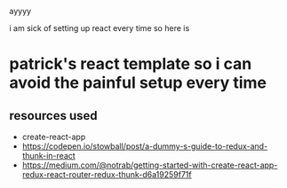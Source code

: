 ayyyy

i am sick of setting up react every time so here is

# patrick's react template so i can avoid the painful setup every time

## resources used

- create-react-app
- https://codepen.io/stowball/post/a-dummy-s-guide-to-redux-and-thunk-in-react
- https://medium.com/@notrab/getting-started-with-create-react-app-redux-react-router-redux-thunk-d6a19259f71f
